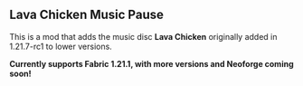 ## Lava Chicken Music Pause

This is a mod that adds the music disc **Lava Chicken** originally added in 1.21.7-rc1 to lower versions.

**Currently supports Fabric 1.21.1, with more versions and Neoforge coming soon!**